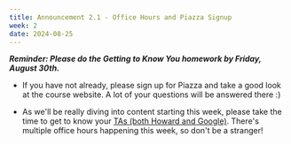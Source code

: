 ```yaml
---
title: Announcement 2.1 - Office Hours and Piazza Signup
week: 2
date: 2024-08-25
---
```


**_Reminder: Please do the Getting to Know You homework by Friday, August 30th._**

- If you have not already, please sign up for Piazza and take a good look at the course website. A lot of your questions will be answered there :)

- As we'll be really diving into content starting this week, please take the time to get to know your [TAs (both Howard and Google)](https://hucs0.org/staff). There's multiple office hours happening this week, so don't be a stranger!
